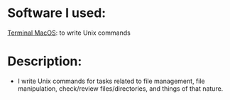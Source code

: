 # Software I used:
[Terminal MacOS](https://support.apple.com/guide/terminal/welcome/mac): to write Unix commands

# Description: 

- I write Unix commands for tasks related to file management, file manipulation, check/review files/directories, and things of that nature.
